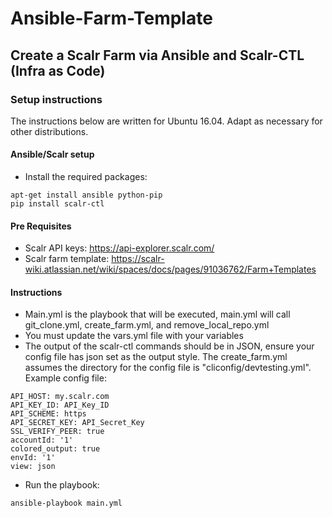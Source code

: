 # Ansible-Farm-Template

## Create a Scalr Farm via Ansible and Scalr-CTL (Infra as Code)

### Setup instructions

The instructions below are written for Ubuntu 16.04. Adapt as necessary for other distributions.

#### Ansible/Scalr setup

- Install the required packages:
```
apt-get install ansible python-pip
pip install scalr-ctl
```

#### Pre Requisites
- Scalr API keys: https://api-explorer.scalr.com/
- Scalr farm template: https://scalr-wiki.atlassian.net/wiki/spaces/docs/pages/91036762/Farm+Templates

#### Instructions
- Main.yml is the playbook that will be executed, main.yml will call git_clone.yml, create_farm.yml, and remove_local_repo.yml
- You must update the vars.yml file with your variables
- The output of the scalr-ctl commands should be in JSON, ensure your config file has json set as the output style. The create_farm.yml assumes the directory for the config file is "cliconfig/devtesting.yml". Example config file:
```
API_HOST: my.scalr.com
API_KEY_ID: API_Key_ID
API_SCHEME: https
API_SECRET_KEY: API_Secret_Key
SSL_VERIFY_PEER: true
accountId: '1'
colored_output: true
envId: '1'
view: json
```
- Run the playbook:
```
ansible-playbook main.yml
```
